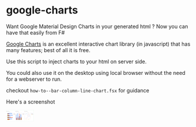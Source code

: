 # google-charts
Want Google Material Design Charts in your generated html ? Now you can have that easily from F#

[Google Charts](https://developers.google.com/chart/) is an excellent interactive chart library (in javascript) that has many features; best of all it is free.

Use this script to inject charts to your html on server side.

You could also use it on the desktop using local browser without the need for a webserver to run.

checkout ```how-to--bar-column-line-chart.fsx``` for guidance

Here's a screenshot

<img src="https://github.com/Indy9000/google-charts/blob/master/screenshot.png" alt="screenshot" style="width: 75px;"/>


